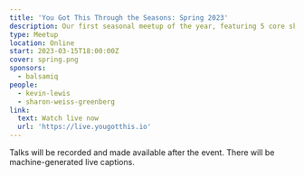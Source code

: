 ```yaml
---
title: 'You Got This Through the Seasons: Spring 2023'
description: Our first seasonal meetup of the year, featuring 5 core skills talks.
type: Meetup
location: Online
start: 2023-03-15T18:00:00Z
cover: spring.png
sponsors:
  - balsamiq
people:
  - kevin-lewis
  - sharon-weiss-greenberg
link:
  text: Watch live now
  url: 'https://live.yougotthis.io'
---
```


Talks will be recorded and made available after the event. There will be machine-generated live captions.

<event-session
  title="Welcome talk"
  start="2022-12-15T18:00:00Z">
</event-session>

<event-session 
  title="How To Authentically Maintain Professional Relationships"
  start="2023-03-15T18:15:00.000+00:00" 
  :speakers='[people["sharon-weiss-greenberg"]]'
  description="If you want to move up the ladder, finish that project, land that job, secure funding or accomplish just about anything, you need relationships. The ability to network and meaningfully continue relationships is the difference between growing and thinking and doing more and bigger, and having a larger impact or not. In this talk, we’ll cover how to take your relationships and meaningfully and authentically maintain them.">
</event-session>

<event-session 
  title="Title TBC"
  start="2023-03-15T18:45:00.000+00:00" 
  :speakers='[people["kevin-lewis"]]'
  description="Abstract TBC">
</event-session>

<event-session 
  title="Title TBC"
  start="2023-03-15T19:15:00.000+00:00" 
  :speakers='[people["kevin-lewis"]]'
  description="Abstract TBC">
</event-session>